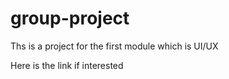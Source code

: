 # group-project

Ths is a project for the first module which is UI/UX

Here is the link if interested  
